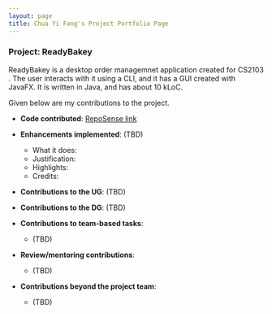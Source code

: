 ```yaml
---
layout: page
title: Chua Yi Fang's Project Portfolio Page
---
```


### Project: ReadyBakey

ReadyBakey is a desktop order managemnet application created for CS2103 . The user interacts with it using a CLI, and it has a GUI created with JavaFX. It is written in Java, and has about 10 kLoC.

Given below are my contributions to the project.

* **Code contributed**: [RepoSense link]()
* **Enhancements implemented**: (TBD)
    * What it does:
    * Justification:
    * Highlights:
    * Credits:

* **Contributions to the UG**: (TBD)

* **Contributions to the DG**: (TBD)

* **Contributions to team-based tasks**:
    *  (TBD)

* **Review/mentoring contributions**:
    * (TBD)

* **Contributions beyond the project team**:
    * (TBD)
